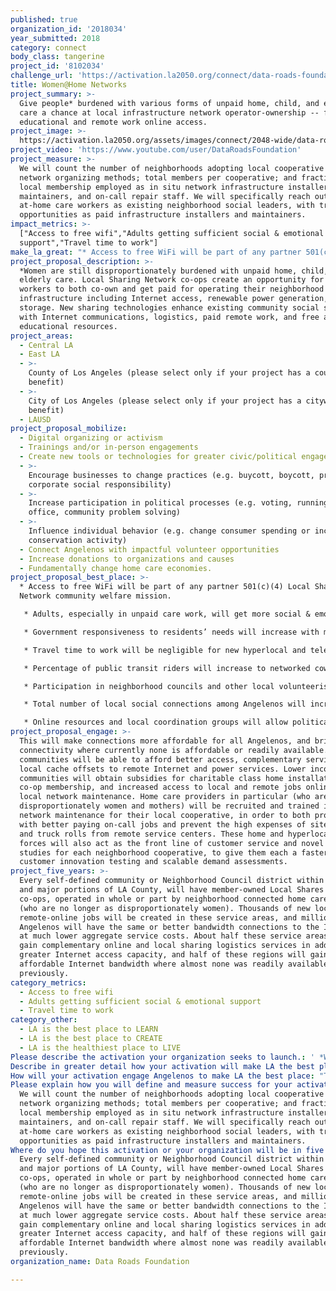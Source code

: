 ```yaml
---
published: true
organization_id: '2018034'
year_submitted: 2018
category: connect
body_class: tangerine
project_id: '8102034'
challenge_url: 'https://activation.la2050.org/connect/data-roads-foundation/'
title: Women@Home Networks
project_summary: >-
  Give people* burdened with various forms of unpaid home, child, and elderly
  care a chance at local infrastructure network operator-ownership -- for better
  educational and remote work online access.
project_image: >-
  https://activation.la2050.org/assets/images/connect/2048-wide/data-roads-foundation.jpg
project_video: 'https://www.youtube.com/user/DataRoadsFoundation'
project_measure: >-
  We will count the number of neighborhoods adopting local cooperative sharing
  network organizing methods; total members per cooperative; and fraction of new
  local membership employed as in situ network infrastructure installers,
  maintainers, and on-call repair staff. We will specifically reach out to
  at-home care workers as existing neighborhood social leaders, with training
  opportunities as paid infrastructure installers and maintainers.
impact_metrics: >-
  ["Access to free wifi","Adults getting sufficient social & emotional
  support","Travel time to work"]
make_la_great: "* Access to free WiFi will be part of any partner 501(c)(4) Local Shares Network community welfare mission.\r\n\r\n * Adults, especially in unpaid care work, will get more social & emotional support in the co-ownership and operation of these networks.\r\n\r\n * Government responsiveness to residents’ needs will increase with more ready access to online government resources.\r\n\r\n * Travel time to work will be negligible for new hyperlocal and telecommuting jobs.\r\n\r\n * Percentage of public transit riders will increase to networked coworking hubs in each neighborhood served, and as a result of more previous vehicle commuters now working from home.\r\n\r\n * Participation in neighborhood councils and other local volunteerism will become more convenient as home care workers are allowed to stay nearby all day, with no long commutes between local functions.\r\n\r\n * Total number of local social connections among Angelenos will increase with cooperative membership.\r\n\r\n * Online resources and local coordination groups will allow political messages and voting process updates to be communicated more readily around each service neighborhood."
project_proposal_description: >-
  *Women are still disproportionately burdened with unpaid home, child, and
  elderly care. Local Sharing Network co-ops create an opportunity for all care
  workers to both co-own and get paid for operating their neighborhood sharing
  infrastructure including Internet access, renewable power generation, and
  storage. New sharing technologies enhance existing community social sharing
  with Internet communications, logistics, paid remote work, and free all-ages
  educational resources.
project_areas:
  - Central LA
  - East LA
  - >-
    County of Los Angeles (please select only if your project has a countywide
    benefit)
  - >-
    City of Los Angeles (please select only if your project has a citywide
    benefit)
  - LAUSD
project_proposal_mobilize:
  - Digital organizing or activism
  - Trainings and/or in-person engagements
  - Create new tools or technologies for greater civic/political engagement
  - >-
    Encourage businesses to change practices (e.g. buycott, boycott, promote
    corporate social responsibility)
  - >-
    Increase participation in political processes (e.g. voting, running for
    office, community problem solving)
  - >-
    Influence individual behavior (e.g. change consumer spending or increase
    conservation activity)
  - Connect Angelenos with impactful volunteer opportunities
  - Increase donations to organizations and causes
  - Fundamentally change home care economies.
project_proposal_best_place: >-
  * Access to free WiFi will be part of any partner 501(c)(4) Local Shares
  Network community welfare mission.

   * Adults, especially in unpaid care work, will get more social & emotional support in the co-ownership and operation of these networks.

   * Government responsiveness to residents’ needs will increase with more ready access to online government resources.

   * Travel time to work will be negligible for new hyperlocal and telecommuting jobs.

   * Percentage of public transit riders will increase to networked coworking hubs in each neighborhood served, and as a result of more previous vehicle commuters now working from home.

   * Participation in neighborhood councils and other local volunteerism will become more convenient as home care workers are allowed to stay nearby all day, with no long commutes between local functions.

   * Total number of local social connections among Angelenos will increase with cooperative membership.

   * Online resources and local coordination groups will allow political messages and voting process updates to be communicated more readily around each service neighborhood.
project_proposal_engage: >-
  This will make connections more affordable for all Angelenos, and bring
  connectivity where currently none is affordable or readily available. Richer
  communities will be able to afford better access, complementary services, and
  local cache offsets to remote Internet and power services. Lower income
  communities will obtain subsidies for charitable class home installations,
  co-op membership, and increased access to local and remote jobs online or in
  local network maintenance. Home care providers in particular (who are still
  disproportionately women and mothers) will be recruited and trained in routine
  network maintenance for their local cooperative, in order to both provide them
  with better paying on-call jobs and prevent the high expenses of site visits
  and truck rolls from remote service centers. These home and hyperlocal work
  forces will also act as the front line of customer service and novel service
  studies for each neighborhood cooperative, to give them each a faster lead in
  customer innovation testing and scalable demand assessments.
project_five_years: >-
  Every self-defined community or Neighborhood Council district within LA City,
  and major portions of LA County, will have member-owned Local Shares Network
  co-ops, operated in whole or part by neighborhood connected home care workers
  (who are no longer as disproportionately women). Thousands of new local and
  remote-online jobs will be created in these service areas, and millions more
  Angelenos will have the same or better bandwidth connections to the Internet
  at much lower aggregate service costs. About half these service areas will
  gain complementary online and local sharing logistics services in addition to
  greater Internet access capacity, and half of these regions will gain
  affordable Internet bandwidth where almost none was readily available
  previously.
category_metrics:
  - Access to free wifi
  - Adults getting sufficient social & emotional support
  - Travel time to work
category_other:
  - LA is the best place to LEARN
  - LA is the best place to CREATE
  - LA is the healthiest place to LIVE
Please describe the activation your organization seeks to launch.: ' *Women are still disproportionately burdened with unpaid home, child, and elderly care. Local Sharing Network co-ops create an opportunity for all care workers to both co-own and get paid for operating their neighborhood sharing infrastructure including Internet access, renewable power generation, and storage. New sharing technologies enhance existing community social sharing with Internet communications, logistics, paid remote work, and free all-ages educational resources.'
Describe in greater detail how your activation will make LA the best place?: "* Access to free WiFi will be part of any partner 501(c)(4) Local Shares Network community welfare mission. \r\n* Adults, especially in unpaid care work, will get more social & emotional support in the co-ownership and operation of these networks. \r\n* Government responsiveness to residents’ needs will increase with more ready access to online government resources. \r\n* Travel time to work will be negligible for new hyperlocal and telecommuting jobs. \r\n* Percentage of public transit riders will increase to networked coworking hubs in each neighborhood served, and as a result of more previous vehicle commuters now working from home.\r\n* Participation in neighborhood councils and other local volunteerism will become more convenient as home care workers are allowed to stay nearby all day, with no long commutes between local functions.\r\n* Total number of local social connections among Angelenos will increase with cooperative membership.\r\n* Online resources and local coordination groups will allow political messages and voting process updates to be communicated more readily around each service neighborhood.\r\n"
How will your activation engage Angelenos to make LA the best place: "This will make connections more affordable for all Angelenos, and bring connectivity where currently none is affordable or readily available. Richer communities will be able to afford better access, complementary services, and local cache offsets to remote Internet and power services. Lower income communities will obtain subsidies for charitable class home installations, co-op membership, and increased access to local and remote jobs online or in local network maintenance. Home care providers in particular (who are still disproportionately women and mothers) will be recruited and trained in routine network maintenance for their local cooperative, in order to both provide them with better paying on-call jobs and prevent the high expenses of site visits and truck rolls from remote service centers. These home and hyperlocal work forces will also act as the front line of customer service and novel service studies for each neighborhood cooperative, to give them each a faster lead in customer innovation testing and scalable demand assessments.\r\n"
Please explain how you will define and measure success for your activation.: >-
  We will count the number of neighborhoods adopting local cooperative sharing
  network organizing methods; total members per cooperative; and fraction of new
  local membership employed as in situ network infrastructure installers,
  maintainers, and on-call repair staff. We will specifically reach out to
  at-home care workers as existing neighborhood social leaders, with training
  opportunities as paid infrastructure installers and maintainers.
Where do you hope this activation or your organization will be in five years?: >-
  Every self-defined community or Neighborhood Council district within LA City,
  and major portions of LA County, will have member-owned Local Shares Network
  co-ops, operated in whole or part by neighborhood connected home care workers
  (who are no longer as disproportionately women). Thousands of new local and
  remote-online jobs will be created in these service areas, and millions more
  Angelenos will have the same or better bandwidth connections to the Internet
  at much lower aggregate service costs. About half these service areas will
  gain complementary online and local sharing logistics services in addition to
  greater Internet access capacity, and half of these regions will gain
  affordable Internet bandwidth where almost none was readily available
  previously.
organization_name: Data Roads Foundation

---
```

